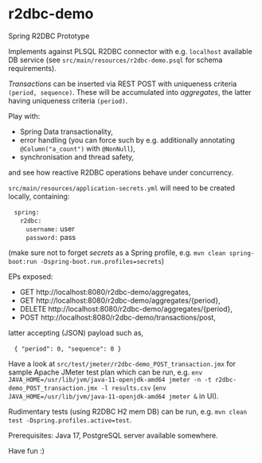 # r2dbc-demo
Spring R2DBC Prototype

Implements against PLSQL R2DBC connector with e.g. `localhost` available DB service (see `src/main/resources/r2dbc-demo.psql` for schema requirements).

_Transactions_ can be inserted via REST POST with uniqueness criteria `(period, sequence)`. These will be accumulated into _aggregates_, the latter having uniqueness criteria `(period)`.

Play with:

- Spring Data transactionality, 
- error handling (you can force such by e.g. additionally annotating `@Column("a_count")` with `@NonNull`),
- synchronisation and thread safety,

and see how reactive R2DBC operations behave under concurrency.

`src/main/resources/application-secrets.yml` will need to be created locally, containing:

&nbsp;&nbsp;&nbsp;`spring:`<br />
&nbsp;&nbsp;&nbsp;&nbsp;&nbsp;&nbsp;`r2dbc:`<br />
&nbsp;&nbsp;&nbsp;&nbsp;&nbsp;&nbsp;&nbsp;&nbsp;&nbsp;`username:` user<br />
&nbsp;&nbsp;&nbsp;&nbsp;&nbsp;&nbsp;&nbsp;&nbsp;&nbsp;`password:` pass<br />

(make sure not to forget _secrets_ as a Spring profile, e.g. `mvn clean spring-boot:run -Dspring-boot.run.profiles=secrets`)

EPs exposed:

- GET http://localhost:8080/r2dbc-demo/aggregates,
- GET http://localhost:8080/r2dbc-demo/aggregates/{period},
- DELETE http://localhost:8080/r2dbc-demo/aggregates/{period},
- POST http://localhost:8080/r2dbc-demo/transactions/post,

latter accepting (JSON) payload such as,

&nbsp;&nbsp;&nbsp;`{ "period": 0, "sequence": 0 }`

Have a look at `src/test/jmeter/r2dbc-demo_POST_transaction.jmx` for sample Apache JMeter test plan which can be run, e.g. `env JAVA_HOME=/usr/lib/jvm/java-11-openjdk-amd64 jmeter -n -t r2dbc-demo_POST_transaction.jmx -l results.csv` (`env JAVA_HOME=/usr/lib/jvm/java-11-openjdk-amd64 jmeter &` in UI).

Rudimentary tests (using R2DBC H2 mem DB) can be run, e.g. `mvn clean test -Dspring.profiles.active=test`.

Prerequisites: Java 17, PostgreSQL server available somewhere.

Have fun :)

